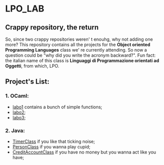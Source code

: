 # LPO_LAB
## Crappy repository, the return
So, since two crappy repositories weren' t enouhg, why not adding one more?
This repository contains all the projects for the **Object oriented Programming Languages** class we' re currently attending. So now a question could be "why did you write the acronym backward?". Fun fact: the italian name of this class is **Linguaggi di Programmazione orientati ad Oggetti**, from which, LPO.
## Project's List:
### 1. OCaml:
  - [labo1](ocaml/labo1.ml) contains a bunch of simple functions;
  - [labo2](ocaml/labo2.ml);
  - [labo3](ocaml/labo3.ml);

### 2. Java:
  - [TimerClass](Java/timer/TimerClass.java) if you like that ticking noise;
  - [PersonClass](Java/person/PersonClass.java) if you wanna play cupid;
  - [CreditAccountClass](Java/credit_account/creditAccountClass.java) if you have no money but you wanna act like you have;
